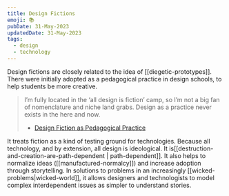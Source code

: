 ```yaml
---
title: Design Fictions
emoji: 📚
pubDate: 31-May-2023
updatedDate: 31-May-2023
tags:
  - design
  - technology
---
```


Design fictions are closely related to the idea of [[diegetic-prototypes]]. There were initially adopted as a pedagogical practice in design schools, to help students be more creative.

>I’m fully located in the ‘all design is fiction’ camp, so I’m not a big fan of nomenclature and niche land grabs. Design as a practice never exists in the here and now.
>
>- [Design Fiction as Pedagogical Practice](https://medium.com/@matthewward/design-fiction-as-pedagogic-practice-9b1fbba7ae2b)

It treats fiction as a kind of testing ground for technologies. Because all technology, and by extension, all design is ideological. It is[[destruction-and-creation-are-path-dependent | path-dependent]]. It also helps to normalize ideas ([[manufactured-normalcy]]) and increase adoption through storytelling. In solutions to problems in an increasingly [[wicked-problems|wicked-world]], it allows designers and technologists to model complex interdependent issues as simpler to understand stories.